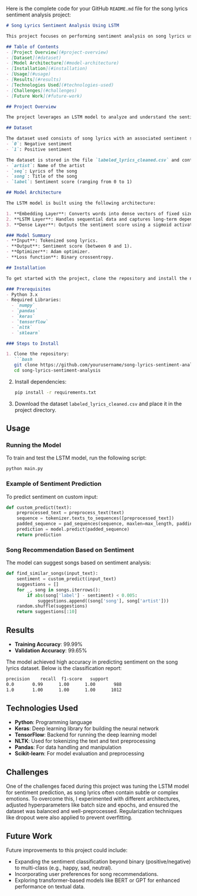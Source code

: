 Here is the complete code for your GitHub `README.md` file for the song lyrics sentiment analysis project:

```markdown
# Song Lyrics Sentiment Analysis Using LSTM

This project focuses on performing sentiment analysis on song lyrics using a Long Short-Term Memory (LSTM) neural network. The model predicts whether the sentiment of the lyrics is positive or negative and suggests similar songs based on the user's mood.

## Table of Contents
- [Project Overview](#project-overview)
- [Dataset](#dataset)
- [Model Architecture](#model-architecture)
- [Installation](#installation)
- [Usage](#usage)
- [Results](#results)
- [Technologies Used](#technologies-used)
- [Challenges](#challenges)
- [Future Work](#future-work)

## Project Overview

The project leverages an LSTM model to analyze and understand the sentiment expressed in song lyrics. Using a dataset of song lyrics labeled with sentiment scores, the model predicts whether the sentiment of a given lyric is positive or negative. Additionally, based on the sentiment, the project suggests songs that align with the user's emotional state.

## Dataset

The dataset used consists of song lyrics with an associated sentiment score ranging from 0 to 1:
- `0`: Negative sentiment
- `1`: Positive sentiment

The dataset is stored in the file `labeled_lyrics_cleaned.csv` and contains the following columns:
- `artist`: Name of the artist
- `seq`: Lyrics of the song
- `song`: Title of the song
- `label`: Sentiment score (ranging from 0 to 1)

## Model Architecture

The LSTM model is built using the following architecture:

1. **Embedding Layer**: Converts words into dense vectors of fixed size.
2. **LSTM Layer**: Handles sequential data and captures long-term dependencies in the lyrics.
3. **Dense Layer**: Outputs the sentiment score using a sigmoid activation function.

### Model Summary
- **Input**: Tokenized song lyrics.
- **Output**: Sentiment score (between 0 and 1).
- **Optimizer**: Adam optimizer.
- **Loss function**: Binary crossentropy.

## Installation

To get started with the project, clone the repository and install the necessary dependencies:

### Prerequisites
- Python 3.x
- Required Libraries:
  - `numpy`
  - `pandas`
  - `keras`
  - `tensorflow`
  - `nltk`
  - `sklearn`

### Steps to Install

1. Clone the repository:
   ```bash
   git clone https://github.com/yourusername/song-lyrics-sentiment-analysis.git
   cd song-lyrics-sentiment-analysis
   ```

2. Install dependencies:
   ```bash
   pip install -r requirements.txt
   ```

3. Download the dataset `labeled_lyrics_cleaned.csv` and place it in the project directory.

## Usage

### Running the Model

To train and test the LSTM model, run the following script:

```bash
python main.py
```

### Example of Sentiment Prediction

To predict sentiment on custom input:

```python
def custom_predict(text):
    preprocessed_text = preprocess_text(text)
    sequence = tokenizer.texts_to_sequences([preprocessed_text])
    padded_sequence = pad_sequences(sequence, maxlen=max_length, padding='post')
    prediction = model.predict(padded_sequence)
    return prediction
```

### Song Recommendation Based on Sentiment

The model can suggest songs based on sentiment analysis:

```python
def find_similar_songs(input_text):
    sentiment = custom_predict(input_text)
    suggestions = []
    for _, song in songs.iterrows():
        if abs(song['label'] - sentiment) < 0.005:
            suggestions.append((song['song'], song['artist']))
    random.shuffle(suggestions)
    return suggestions[:10]
```

## Results

- **Training Accuracy**: 99.99%
- **Validation Accuracy**: 99.65%

The model achieved high accuracy in predicting sentiment on the song lyrics dataset. Below is the classification report:

```bash
precision    recall  f1-score   support
0.0       0.99      1.00      1.00       988
1.0       1.00      1.00      1.00      1012
```

## Technologies Used

- **Python**: Programming language
- **Keras**: Deep learning library for building the neural network
- **TensorFlow**: Backend for running the deep learning model
- **NLTK**: Used for tokenizing the text and text preprocessing
- **Pandas**: For data handling and manipulation
- **Scikit-learn**: For model evaluation and preprocessing

## Challenges

One of the challenges faced during this project was tuning the LSTM model for sentiment prediction, as song lyrics often contain subtle or complex emotions. To overcome this, I experimented with different architectures, adjusted hyperparameters like batch size and epochs, and ensured the dataset was balanced and well-preprocessed. Regularization techniques like dropout were also applied to prevent overfitting.

## Future Work

Future improvements to this project could include:
- Expanding the sentiment classification beyond binary (positive/negative) to multi-class (e.g., happy, sad, neutral).
- Incorporating user preferences for song recommendations.
- Exploring transformer-based models like BERT or GPT for enhanced performance on textual data.
```
